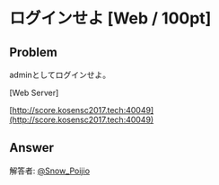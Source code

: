 # ログインせよ [Web / 100pt]

## Problem

adminとしてログインせよ。

[Web Server]

[http://score.kosensc2017.tech:40049](http://score.kosensc2017.tech:40049)

## Answer

解答者: [@Snow_Poijio](https://twitter.com/Snow_Poijio)
